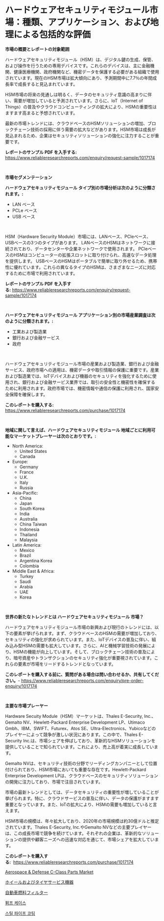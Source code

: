 <p><h1>ハードウェアセキュリティモジュール市場：種類、アプリケーション、および地理による包括的な評価</h1></p><p><strong>市場の概要とレポートの対象範囲</strong></p>
<p><p>ハードウェアセキュリティモジュール（HSM）は、デジタル鍵の生成、保管、および操作を行うための専用デバイスです。これらのデバイスは、主に金融機関、健康医療機関、政府機関など、機密データを保護する必要がある組織で使用されています。現在のHSM市場は拡大傾向にあり、予測期間中に7.7％の年間成長率で成長すると見込まれています。</p><p>HSM市場の将来の見通しは明るく、データのセキュリティ意識の高まりに伴い、需要が増加していると予測されています。さらに、IoT（Internet of Things）の普及やクラウドコンピューティングの拡大により、HSMの重要性はますます高まると予想されています。</p><p>最新の市場トレンドには、クラウドベースのHSMソリューションの増加、ブロックチェーン技術の採用に伴う需要の拡大などがあります。HSM市場は成長が見込まれるため、企業はセキュリティソリューションの強化に注力することが重要です。</p></p>
<p><strong>レポートのサンプル PDF を入手する:</strong> <a href="https://www.reliableresearchreports.com/enquiry/request-sample/1017174">https://www.reliableresearchreports.com/enquiry/request-sample/1017174</a></p>
<p>&nbsp;</p>
<p><strong>市場セグメンテーション</strong></p>
<p><strong>ハードウェアセキュリティモジュール タイプ別の市場分析は次のように分類されます。:</strong></p>
<p><ul><li>LAN ベース</li><li>PCLe ベース</li><li>USB ベース</li></ul></p>
<p>&nbsp;</p>
<p><p>HSM（Hardware Security Module）市場には、LANベース、PCleベース、USBベースの3つのタイプがあります。 LANベースのHSMはネットワークに接続されており、データセンターや企業ネットワークで使用されます。 PCleベースのHSMはコンピューターの拡張スロットに取り付けられ、高速なデータ処理を提供します。 USBベースのHSMはポータブルで簡単に取り外せるため、携帯性に優れています。これらの異なるタイプのHSMは、さまざまなニーズに対応するために市場で利用されています。</p></p>
<p><strong>レポートのサンプル PDF を入手する:</strong>&nbsp;<a href="https://www.reliableresearchreports.com/enquiry/request-sample/1017174">https://www.reliableresearchreports.com/enquiry/request-sample/1017174</a></p>
<p>&nbsp;</p>
<p><strong> ハードウェアセキュリティモジュール アプリケーション別の市場産業調査は次のように分類されます。:</strong></p>
<p><ul><li>工業および製造業</li><li>銀行および金融サービス</li><li>政府</li></ul></p>
<p>&nbsp;</p>
<p><p>ハードウェアセキュリティモジュール市場の産業および製造業、銀行および金融サービス、政府市場への適用は、機密データや取引情報の保護に重要です。産業および製造業では、IoTデバイスおよび機器のセキュリティを強化するために使用され、銀行および金融サービス業界では、取引の安全性と機密性を確保するために利用されます。政府市場では、機密情報や通信の保護に利用され、国家安全保障を確保します。</p></p>
<p><strong>このレポートを購入する:</strong>&nbsp; <a href="https://www.reliableresearchreports.com/purchase/1017174">https://www.reliableresearchreports.com/purchase/1017174</a></p>
<p>&nbsp;</p>
<p><strong>地域に関して言えば、ハードウェアセキュリティモジュール 地域ごとに利用可能なマーケットプレーヤーは次のとおりです。:</strong></p>
<p><ul>
    <li>
        North America:
        <ul>
            <li>United States</li>
            <li>Canada</li>
        </ul>
    </li>
    <li>
        Europe:
        <ul>
            <li>Germany</li>
            <li>France</li>
            <li>U.K.</li>
            <li>Italy</li>
            <li>Russia</li>
        </ul>
    </li>
    <li>
        Asia-Pacific:
        <ul>
            <li>China</li>
            <li>Japan</li>
            <li>South Korea</li>
            <li>India</li>
            <li>Australia</li>
            <li>China Taiwan</li>
            <li>Indonesia</li>
            <li>Thailand</li>
            <li>Malaysia</li>
        </ul>
    </li>
    <li>
        Latin America:
        <ul>
            <li>Mexico</li>
            <li>Brazil</li>
            <li>Argentina Korea</li>
            <li>Colombia</li>
        </ul>
    </li>
    <li>
        Middle East & Africa:
        <ul>
            <li>Turkey</li>
            <li>Saudi</li>
            <li>Arabia</li>
            <li>UAE</li>
            <li>Korea</li>
        </ul>
    </li>
    </ul></p>
<p>&nbsp;</p>
<p><strong>世界の新たなトレンドとは ハードウェアセキュリティモジュール 市場？</strong></p>
<p><p>ハードウェアセキュリティモジュール市場の新興および現行のトレンドには、以下の要素が挙げられます。まず、クラウドベースのHSMの需要が増加しており、セキュリティの強化が求められています。また、IoTデバイスの普及に伴い、組み込み型HSMの需要も拡大しています。さらに、AIと機械学習技術の発展により、HSMの機能が向上しています。そして、ブロックチェーン技術の普及により、暗号資産やトランザクションのセキュリティ強化が重要視されています。これらの要素が市場をリードするトレンドとなっています。</p></p>
<p><strong>このレポートを購入する前に、質問がある場合は問い合わせるか、共有してください。</strong>- <a href="https://www.reliableresearchreports.com/enquiry/pre-order-enquiry/1017174">https://www.reliableresearchreports.com/enquiry/pre-order-enquiry/1017174</a></p>
<p>&nbsp;</p>
<p><strong>主要な市場プレーヤー</strong></p>
<p><p>Hardware Secuity Module（HSM）マーケットは、Thales E-Security, Inc.、Gemalto NV、Hewlett-Packard Enterprise Development LP、Utimaco Gmbh、IBM、SWIFT、Futurex、Atos SE、Ultra-Electronics、Yubicoなどのプレイヤーによって競争が激しい状況にあります。この中で、Thales E-Security Inc.は、市場シェアを伸ばしており、革新的なHSMソリューションを提供していることで知られています。これにより、売上高が着実に成長しています。</p><p>Gemalto NVは、セキュリティ技術の分野でリーディングカンパニーとして位置付けられており、HSM市場においても重要な存在です。Hewlett-Packard Enterprise Development LPは、クラウドベースのセキュリティソリューションの開発に注力しており、市場で注目されています。</p><p>市場の最新トレンドとしては、データセキュリティの重要性が増していることが挙げられます。特に、クラウドサービスの普及に伴い、データの保護がますます重要となっています。また、IoTの拡大により、HSMの需要も増加していると言えます。</p><p>HSM市場の規模は、年々拡大しており、2020年の市場規模は約30億ドルと推定されています。Thales E-Security, Inc.やGemalto NVなどの主要プレイヤーは、この成長市場で競争を続けています。それぞれの企業は、革新的なソリューションの提供や顧客ニーズへの迅速な対応を通じて、市場シェアを拡大しています。</p></p>
<p><strong>このレポートを購入する:</strong>&nbsp;&nbsp;<a href="https://www.reliableresearchreports.com/purchase/1017174">https://www.reliableresearchreports.com/purchase/1017174</a></p>
<p><p><a href="https://github.com/joannagoyvaerts/Market-Research-Report-List-1/blob/main/aerospace-defense-c-class-parts-market.md">Aerospace & Defense C-Class Parts Market</a></p><p><a href="https://medium.com/@one-cool-chick/%E3%83%9B%E3%82%A4%E3%83%BC%E3%83%AB%E3%81%8A%E3%82%88%E3%81%B3%E3%82%BF%E3%82%A4%E3%83%A4%E3%82%B5%E3%83%BC%E3%83%93%E3%82%B9%E6%A9%9F%E5%99%A8%E5%B8%82%E5%A0%B4%E8%A6%8F%E6%A8%A1-%E5%B9%B4%E9%96%93%E6%88%90%E9%95%B7%E7%8E%87-2024%E5%B9%B4%E3%81%8B%E3%82%892030%E5%B9%B4%E3%81%BE%E3%81%A7%E3%81%AE%E3%83%88%E3%83%AC%E3%83%B3%E3%83%89-f53359597507">ホイールおよびタイヤサービス機器</a></p><p><a href="https://medium.com/@one-cool-chick/%E8%87%AA%E5%8B%95%E8%BB%8A%E7%94%A8%E7%87%83%E6%96%99%E3%83%95%E3%82%A3%E3%83%AB%E3%82%BF%E3%83%BC%E5%B8%82%E5%A0%B4%E8%A6%8F%E6%A8%A1-%E5%B8%82%E5%A0%B4%E5%8B%95%E5%90%91%E3%81%A8%E5%B8%82%E5%A0%B4%E4%BA%88%E6%B8%AC-2024%E5%B9%B4%E3%81%8B%E3%82%892031%E5%B9%B4%E3%81%BE%E3%81%A7-884d7e4a9cee">自動車燃料フィルター</a></p><p><a href="https://medium.com/@dinamoghazi/%ED%8E%8C%ED%94%84-%EC%BC%80%EC%9D%B4%EC%8B%B1-%EC%8B%9C%EC%9E%A5-%EC%A2%85%EB%A5%98-%EC%9D%91%EC%9A%A9-%EB%B0%8F-%EC%A7%80%EB%A6%AC%EC%97%90-%EB%8C%80%ED%95%9C-%ED%8F%AC%EA%B4%84%EC%A0%81%EC%9D%B8-%ED%8F%89%EA%B0%80-597564913835">펌프 케이스</a></p><p><a href="https://medium.com/@dinamoghazi/%EA%B0%95%EA%B4%80-%EC%BD%94%ED%8C%85-%EC%8B%9C%EC%9E%A5%EC%9D%80-%EC%8B%9C%EC%9E%A5-%EC%A0%90%EC%9C%A0%EC%9C%A8-%ED%81%AC%EA%B8%B0-%EB%B0%8F-2031%EB%85%84%EA%B9%8C%EC%A7%80-%EC%98%88%EC%83%81%EB%90%9C-%EC%98%88%EC%B8%A1%EC%97%90-%EC%A4%91%EC%A0%90%EC%9D%84-%EB%91%90%EA%B3%A0-%EC%9E%88%EC%8A%B5%EB%8B%88%EB%8B%A4-d3687db58273">스틸 파이프 코팅</a></p></p>